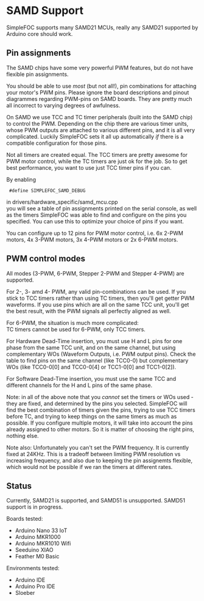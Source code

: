 # SAMD Support

SimpleFOC supports many SAMD21 MCUs, really any SAMD21 supported by Arduino core should work.

## Pin assignments

The SAMD chips have some very powerful PWM features, but do not have flexible pin assignments.

You should be able to use *most* (but not all!), pin combinations for attaching your motor's PWM pins. Please ignore the
board descriptions and pinout diagrammes regarding PWM-pins on SAMD boards. They are pretty much all incorrect to
varying degrees of awfulness.

On SAMD we use TCC and TC timer peripherals (built into the SAMD chip) to control the PWM. Depending on the chip there
are various timer units, whose PWM outputs are attached to various different pins, and it is all very complicated.
Luckily SimpleFOC sets it all up automatically *if* there is a compatible configuration for those pins.

Not all timers are created equal. The TCC timers are pretty awesome for PWM motor control, while the TC timers are just
ok for the job. So to get best performance, you want to use just TCC timer pins if you can.

By enabling

```
 #define SIMPLEFOC_SAMD_DEBUG
```

in drivers/hardware_specific/samd_mcu.cpp<br>
you will see a table of pin assignments printed on the serial console, as well as the timers SimpleFOC was able to find
and configure on the pins you specified. You can use this to optimize your choice of pins if you want.

You can configure up to 12 pins for PWM motor control, i.e. 6x 2-PWM motors, 4x 3-PWM motors, 3x 4-PWM motors or 2x
6-PWM motors.

## PWM control modes

All modes (3-PWM, 6-PWM, Stepper 2-PWM and Stepper 4-PWM) are supported.

For 2-, 3- amd 4- PWM, any valid pin-combinations can be used. If you stick to TCC timers rather than using TC timers,
then you'll get getter PWM waveforms. If you use pins which are all on the same TCC unit, you'll get the best result,
with the PWM signals all perfectly aligned as well.

For 6-PWM, the situation is much more complicated:<br>
TC timers cannot be used for 6-PWM, only TCC timers.

For Hardware Dead-Time insertion, you must use H and L pins for one phase from the same TCC unit, and on the same
channel, but using complementary WOs (Waveform Outputs, i.e. PWM output pins). Check the table to find pins on the same
channel (like TCC0-0) but complementary WOs (like TCC0-0[0] and TCC0-0[4] or TCC1-0[0] and TCC1-0[2]).

For Software Dead-Time insertion, you must use the same TCC and different channels for the H and L pins of the same
phase.

Note: in all of the above note that you *cannot* set the timers or WOs used - they are fixed, and determined by the pins
you selected. SimpleFOC will find the best combination of timers given the pins, trying to use TCC timers before TC, and
trying to keep things on the same timers as much as possible. If you configure multiple motors, it will take into
account the pins already assigned to other motors. So it is matter of choosing the right pins, nothing else.

Note also: Unfortunately you can't set the PWM frequency. It is currently fixed at 24KHz. This is a tradeoff between
limiting PWM resolution vs increasing frequency, and also due to keeping the pin assignemts flexible, which would not be
possible if we ran the timers at different rates.

## Status

Currently, SAMD21 is supported, and SAMD51 is unsupported. SAMD51 support is in progress.

Boards tested:

* Arduino Nano 33 IoT
* Arduino MKR1000
* Arduino MKR1010 Wifi
* Seeduino XIAO
* Feather M0 Basic

Environments tested:

* Arduino IDE
* Arduino Pro IDE
* Sloeber
